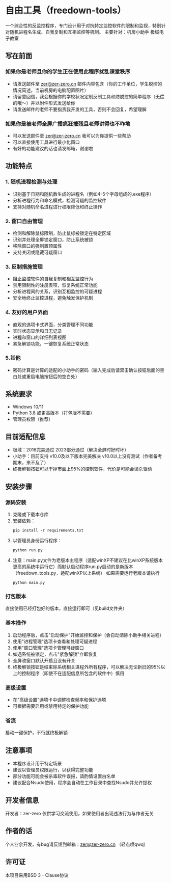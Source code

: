 # 自由工具（freedown-tools）

一个综合性的反监控程序，专门设计用于对抗特定监控软件的限制和监视，特别针对随机进程名生成、自我复制和互相监控等机制。
主要针对：机房小助手 极域电子教室

## 写在前面

### 如果你是老师且你的学生正在使用此程序扰乱课堂秩序

- 请发送邮件至 zer@zer-zero.cn 邮件内容包含（你的工作单位，学生脱控的情况简述，当前机房的电脑配置图片）
- 请留意回信，我会根据你的学校状况定制反制工具和防脱控的简单程序（无偿的哦～）并以附件形式发送给你
- 请发送邮件的老师不要指责我开发的工具，否则不会回复，希望理解

### 如果你是被老师全屏广播疯狂摧残且老师讲得也不咋地

- 可以发送邮件至 zer@zer-zero.cn 我可以为你提供一些帮助
- 可以直接使用工具进行最小化窗口
- 有好的功能建议的话也请发邮箱，谢谢啦 

## 功能特点

### 1. 随机进程检测与处理
- 识别基于日期和随机数生成的进程名（例如4-5个字母组成的.exe程序）
- 分析进程行为和命名模式，检测可疑的监控软件
- 支持对随机命名进程进行权限降低和终止操作

### 2. 窗口自由管理
- 检测和解除鼠标限制，防止鼠标被锁定在特定区域
- 识别并处理全屏锁定窗口，防止系统被锁
- 移除窗口的强制置顶属性
- 支持关闭或隐藏可疑窗口

### 3. 反制措施管理
- 阻止监控软件的自我复制和相互监控行为
- 禁用限制性的注册表项，恢复系统正常功能
- 分析进程间的关系，识别互相监控的可疑进程
- 安全地终止监控进程，避免触发保护机制

### 4. 友好的用户界面
- 直观的选项卡式界面，分类管理不同功能
- 实时状态显示和日志记录
- 进程和窗口的详细列表视图
- 紧急解锁功能，一键恢复系统正常状态

### 5.其他
- 密码计算是计算的适配的小助手的密码（输入完成后请双击确认按钮后面的空白处或重启电脑按钮后的空白处）

## 系统要求

- Windows 10/11
- Python 3.8 或更高版本（打包版不需要）
- 管理员权限（推荐）

## 目前适配信息

- 极域：2016完美通过 2023部分通过（解决全屏时好时坏）
- 小助手：目前支持 v10.0及以下版本完美解决 v10.0以上没有测试（作者备考期末，来不及了）
- 终极解锁按钮可以干掉市面上95%的控制软件，代价是可能会误杀驱动

## 安装步骤

### 源码安装
1. 克隆或下载本仓库
2. 安装依赖：
   ```
   pip install -r requirements.txt
   ```
3. 以管理员身份运行程序：
   ```
   python run.py
   ```
4. 注意：main.py文件为老版本主程序（适配winXP不建议在比winXP系统版本更高的系统中运行它）而默认启动程序run.py启动的是新版本（freedown_tools.py，适配winXP以上系统）
   如果需要运行老版本请执行
   ```
   python main.py
   ```
### 打包版本

直接使用已经打包好的版本，直接运行即可（见build文件夹）

### 基本操作
1. 启动程序后，点击"启动保护"开始监控和保护（会自动清除小助手相关进程）
2. 使用"进程管理"选项卡查看和处理可疑进程
3. 使用"窗口管理"选项卡管理可疑窗口
4. 如遇系统被锁定，点击"紧急解锁"立即恢复
5. 全屏改窗口默认开启且没有开关
6. 终极解锁按钮是结束除系统相关进程外所有程序，可以解决无论新旧的95%以上的控制程序（即使不在适配信息所包含的软件中）慎用

### 高级设置
- 在"高级设置"选项卡中调整检查频率和保护选项
- 可根据需要启用或禁用特定的保护功能

### 省流

启动一键保护，不行就终极解锁

## 注意事项

- 本程序设计用于特定场景
- 建议以管理员权限运行，以获得完整功能
- 部分功能可能会被杀毒软件误报，请酌情设置白名单
- 建议配合Nsudo使用，程序会自动在工作目录中查找Nsudo并允许提权

## 开发者信息

开发者：zer-zero 仅供学习交流使用，如果使用者出现违法行为与作者无关

## 作者的话

个人业余开发，有bug请反馈到邮箱：zer@zer-zero.cn （轻点喷qwq）

## 许可证

本项目采用BSD 3 - Clause协议
